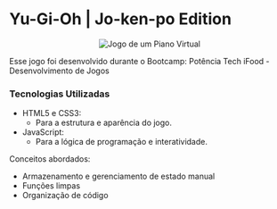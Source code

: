 # Yu-Gi-Oh | Jo-ken-po Edition

<p align="center">
  <img src="./.github/preview.gif" alt="Jogo de um Piano Virtual">
</p>

Esse jogo foi desenvolvido durante o Bootcamp: Potência Tech iFood - Desenvolvimento de Jogos

### Tecnologias Utilizadas

- HTML5 e CSS3:
  - Para a estrutura e aparência do jogo.
- JavaScript:
  - Para a lógica de programação e interatividade.


Conceitos abordados:

- Armazenamento e gerenciamento de estado manual
- Funções limpas
- Organização de código
